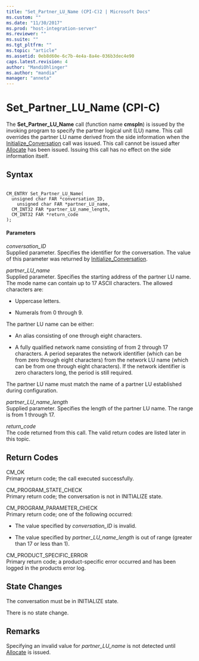 ```yaml
---
title: "Set_Partner_LU_Name (CPI-C)2 | Microsoft Docs"
ms.custom: ""
ms.date: "11/30/2017"
ms.prod: "host-integration-server"
ms.reviewer: ""
ms.suite: ""
ms.tgt_pltfrm: ""
ms.topic: "article"
ms.assetid: 0eb8d60e-6c7b-4e4a-8a4e-036b3dec4e90
caps.latest.revision: 4
author: "MandiOhlinger"
ms.author: "mandia"
manager: "anneta"
---
```

# Set_Partner_LU_Name (CPI-C)
The **Set_Partner_LU_Name** call (function name **cmspln**) is issued by the invoking program to specify the partner logical unit (LU) name. This call overrides the partner LU name derived from the side information when the [Initialize_Conversation](../core/initialize-conversation-cpi-c-1.md) call was issued. This call cannot be issued after [Allocate](../core/allocate-cpi-c-2.md) has been issued. Issuing this call has no effect on the side information itself.  
  
## Syntax  
  
```  
  
CM_ENTRY Set_Partner_LU_Name(   
  unsigned char FAR *conversation_ID,    
    unsigned char FAR *partner_LU_name,    
  CM_INT32 FAR *partner_LU_name_length,    
  CM_INT32 FAR *return_code              
);  
```  
  
#### Parameters  
 *conversation_ID*  
 Supplied parameter. Specifies the identifier for the conversation. The value of this parameter was returned by [Initialize_Conversation](../core/initialize-conversation-cpi-c-1.md).  
  
 *partner_LU_name*  
 Supplied parameter. Specifies the starting address of the partner LU name. The mode name can contain up to 17 ASCII characters. The allowed characters are:  
  
-   Uppercase letters.  
  
-   Numerals from 0 through 9.  
  
 The partner LU name can be either:  
  
-   An alias consisting of one through eight characters.  
  
-   A fully qualified network name consisting of from 2 through 17 characters. A period separates the network identifier (which can be from zero through eight characters) from the network LU name (which can be from one through eight characters). If the network identifier is zero characters long, the period is still required.  
  
 The partner LU name must match the name of a partner LU established during configuration.  
  
 *partner_LU_name_length*  
 Supplied parameter. Specifies the length of the partner LU name. The range is from 1 through 17.  
  
 *return_code*  
 The code returned from this call. The valid return codes are listed later in this topic.  
  
## Return Codes  
 CM_OK  
 Primary return code; the call executed successfully.  
  
 CM_PROGRAM_STATE_CHECK  
 Primary return code; the conversation is not in INITIALIZE state.  
  
 CM_PROGRAM_PARAMETER_CHECK  
 Primary return code; one of the following occurred:  
  
-   The value specified by *conversation_ID* is invalid.  
  
-   The value specified by *partner_LU_name_length* is out of range (greater than 17 or less than 1).  
  
 CM_PRODUCT_SPECIFIC_ERROR  
 Primary return code; a product-specific error occurred and has been logged in the products error log.  
  
## State Changes  
 The conversation must be in INITIALIZE state.  
  
 There is no state change.  
  
## Remarks  
 Specifying an invalid value for *partner_LU_name* is not detected until [Allocate](../core/allocate-cpi-c-2.md) is issued.